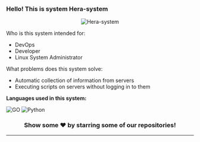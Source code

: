 ### Hello! This is system Hera-system

<p align="center"> <img src="https://komarev.com/ghpvc/?username=Hera-system&label=Views&color=blue&style=plastic" alt="Hera-system" /> </p>

Who is this system intended for:

* DevOps
* Developer
* Linux System Administrator

What problems does this system solve:

* Automatic collection of information from servers
* Executing scripts on servers without logging in to them

**Languages used in this system:**  

![GO](https://img.shields.io/badge/Go-00ADD8?style=for-the-badge&logo=go&logoColor=white)
![Python](https://img.shields.io/badge/Python-14354C?style=for-the-badge&logo=python&logoColor=white)



<div align="center">

### Show some ❤️ by starring some of our repositories!

<hr>
